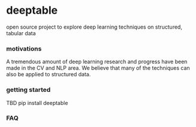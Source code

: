 # deeptable
open source project to explore deep learning techniques on structured, tabular data

### motivations
A tremendous amount of deep learning research and progress have been made in the CV and NLP area. We believe that many of the techniques can also be applied to structured data.

### getting started
TBD pip install deeptable

### FAQ
